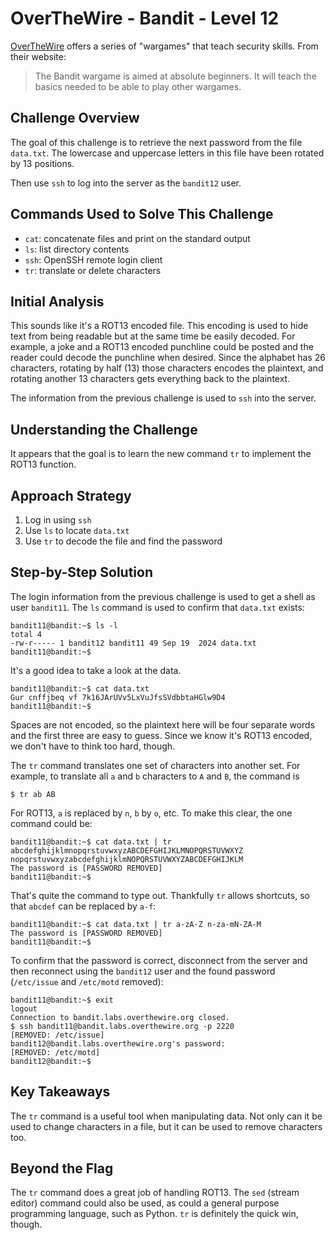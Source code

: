 # OverTheWire - Bandit - Level 12

[OverTheWire](https://overthewire.org) offers a series of "wargames" that teach
security skills. From their website:

> The Bandit wargame is aimed at absolute beginners. It will teach the basics
> needed to be able to play other wargames.

## Challenge Overview

The goal of this challenge is to retrieve the next password from the file
`data.txt`. The lowercase and uppercase letters in this file have been rotated
by 13 positions.

Then use `ssh` to log into the server as the `bandit12` user.

## Commands Used to Solve This Challenge

- `cat`: concatenate files and print on the standard output
- `ls`: list directory contents
- `ssh`: OpenSSH remote login client
- `tr`: translate or delete characters

## Initial Analysis

This sounds like it's a ROT13 encoded file. This encoding is used to hide text
from being readable but at the same time be easily decoded. For example, a joke
and a ROT13 encoded punchline could be posted and the reader could decode the
punchline when desired. Since the alphabet has 26 characters, rotating by half
(13) those characters encodes the plaintext, and rotating another 13 characters
gets everything back to the plaintext.

The information from the previous challenge is used to `ssh` into the server.

## Understanding the Challenge

It appears that the goal is to learn the new command `tr` to implement the ROT13
function.

## Approach Strategy

1. Log in using `ssh`
1. Use `ls` to locate `data.txt`
1. Use `tr` to decode the file and find the password

## Step-by-Step Solution

The login information from the previous challenge is used to get a shell as user
`bandit11`. The `ls` command is used to confirm that `data.txt` exists:

```
bandit11@bandit:~$ ls -l
total 4
-rw-r----- 1 bandit12 bandit11 49 Sep 19  2024 data.txt
bandit11@bandit:~$
```

It's a good idea to take a look at the data.

```
bandit11@bandit:~$ cat data.txt
Gur cnffjbeq vf 7k16JArUVv5LxVuJfsSVdbbtaHGlw9D4
bandit11@bandit:~$
```

Spaces are not encoded, so the plaintext here will be four separate words and
the first three are easy to guess. Since we know it's ROT13 encoded, we don't
have to think too hard, though.

The `tr` command translates one set of characters into another set. For example,
to translate all `a` and `b` characters to `A` and `B`, the command is

```
$ tr ab AB
```

For ROT13, `a` is replaced by `n`, `b` by `o`, etc. To make this clear, the
one command could be:

```
bandit11@bandit:~$ cat data.txt | tr abcdefghijklmnopqrstuvwxyzABCDEFGHIJKLMNOPQRSTUVWXYZ nopqrstuvwxyzabcdefghijklmNOPQRSTUVWXYZABCDEFGHIJKLM
The password is [PASSWORD REMOVED]
bandit11@bandit:~$
```

That's quite the command to type out. Thankfully `tr` allows shortcuts, so that
`abcdef` can be replaced by `a-f`:

```
bandit11@bandit:~$ cat data.txt | tr a-zA-Z n-za-mN-ZA-M
The password is [PASSWORD REMOVED]
bandit11@bandit:~$
```

To confirm that the password is correct, disconnect from the server and then
reconnect using the `bandit12` user and the found password (`/etc/issue` and
`/etc/motd` removed):

```
bandit11@bandit:~$ exit
logout
Connection to bandit.labs.overthewire.org closed.
$ ssh bandit11@bandit.labs.overthewire.org -p 2220
[REMOVED: /etc/issue]
bandit12@bandit.labs.overthewire.org's password:
[REMOVED: /etc/motd]
bandit12@bandit:~$
```

## Key Takeaways

The `tr` command is a useful tool when manipulating data. Not only can it be
used to change characters in a file, but it can be used to remove characters
too.

## Beyond the Flag

The `tr` command does a great job of handling ROT13. The `sed` (stream editor)
command could also be used, as could a general purpose programming language,
such as Python. `tr` is definitely the quick win, though.
